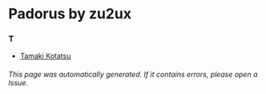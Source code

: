 # Padorus by zu2ux

### T
* [Tamaki Kotatsu](https://github.com/shadow578/Project-Padoru/blob/master/table-of-contents/characters/TamakiKotatsu.md)

###### This page was automatically generated. If it contains errors, please open a Issue.
